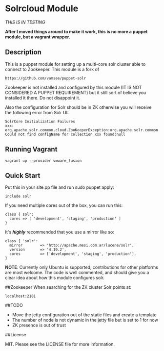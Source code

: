 Solrcloud Module
=================

*THIS IS IN TESTING*

**After I moved things around to make it work, this is no more a puppet module,
but a vagrant wrapper.**

## Description

This is a puppet module for setting up a multi-core solr cluster able to connect
to Zookeeper. This module is a fork of

    https://github.com/vamsee/puppet-solr

Zookeeper is not installed and configured by this module (IT IS NOT CONSIDERED A
PUPPET REQUIREMENT) but it still sort of believe you installed it there. Do not
disappoint it.

Also the configuration for Solr should be in ZK otherwise you will receive the
following error from Solr UI:

    SolrCore Initialization Failures
    xxx: org.apache.solr.common.cloud.ZooKeeperException:org.apache.solr.common.cloud.ZooKeeperException: Could not find configName for collection xxx found:null

## Running Vagrant

    vagrant up --provider vmware_fusion

## Quick Start

Put this in your site.pp file and run sudo puppet apply:

    include solr

If you need multiple cores out of the box, you can run this:

    class { solr:
      cores => [ 'development', 'staging', 'production' ]
    }

It's _**highly**_ recommended that you use a mirror like so:

    class { 'solr':
      mirror        => 'http://apache.mesi.com.ar/lucene/solr',
      version       => '4.10.2',
      cores         => ['development', 'staging', 'production'],
    }

**NOTE**: Currently only Ubuntu is supported, contributions for other platforms are most welcome.
The code is well commented, and should give you a clear idea about how this module configures solr.

##Zookeeper
When searching for the ZK cluster Solr points at:

    localhost:2181

##TODO
- Move the jetty configuration out of the static files and create a template
- The number of node is not dynamic in the jetty file but is set to 1 for now
- ZK presence is out of trust

##License

MIT. Please see the LICENSE file for more information.
